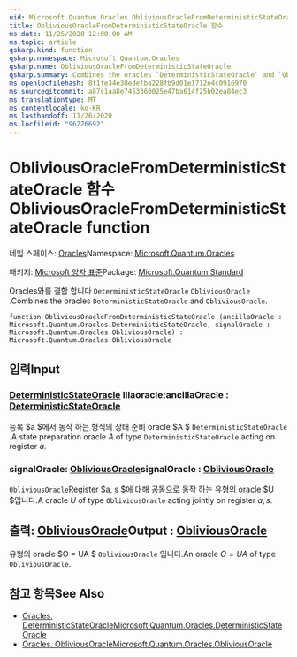 ```yaml
---
uid: Microsoft.Quantum.Oracles.ObliviousOracleFromDeterministicStateOracle
title: ObliviousOracleFromDeterministicStateOracle 함수
ms.date: 11/25/2020 12:00:00 AM
ms.topic: article
qsharp.kind: function
qsharp.namespace: Microsoft.Quantum.Oracles
qsharp.name: ObliviousOracleFromDeterministicStateOracle
qsharp.summary: Combines the oracles `DeterministicStateOracle` and `ObliviousOracle`.
ms.openlocfilehash: 8f1fe34e38edefba228fb9d01e1712e4c0916970
ms.sourcegitcommit: a87c1aa8e7453360025e47ba614f25b02ea84ec3
ms.translationtype: MT
ms.contentlocale: ko-KR
ms.lasthandoff: 11/26/2020
ms.locfileid: "96226692"
---
```

# <a name="obliviousoraclefromdeterministicstateoracle-function"></a><span data-ttu-id="fce16-102">ObliviousOracleFromDeterministicStateOracle 함수</span><span class="sxs-lookup"><span data-stu-id="fce16-102">ObliviousOracleFromDeterministicStateOracle function</span></span>

<span data-ttu-id="fce16-103">네임 스페이스: [Oracles](xref:Microsoft.Quantum.Oracles)</span><span class="sxs-lookup"><span data-stu-id="fce16-103">Namespace: [Microsoft.Quantum.Oracles](xref:Microsoft.Quantum.Oracles)</span></span>

<span data-ttu-id="fce16-104">패키지: [Microsoft 양자 표준](https://nuget.org/packages/Microsoft.Quantum.Standard)</span><span class="sxs-lookup"><span data-stu-id="fce16-104">Package: [Microsoft.Quantum.Standard](https://nuget.org/packages/Microsoft.Quantum.Standard)</span></span>


<span data-ttu-id="fce16-105">Oracles와를 결합 합니다 `DeterministicStateOracle` `ObliviousOracle` .</span><span class="sxs-lookup"><span data-stu-id="fce16-105">Combines the oracles `DeterministicStateOracle` and `ObliviousOracle`.</span></span>

```qsharp
function ObliviousOracleFromDeterministicStateOracle (ancillaOracle : Microsoft.Quantum.Oracles.DeterministicStateOracle, signalOracle : Microsoft.Quantum.Oracles.ObliviousOracle) : Microsoft.Quantum.Oracles.ObliviousOracle
```


## <a name="input"></a><span data-ttu-id="fce16-106">입력</span><span class="sxs-lookup"><span data-stu-id="fce16-106">Input</span></span>

### <a name="ancillaoracle--deterministicstateoracle"></a><span data-ttu-id="fce16-107">[DeterministicStateOracle](xref:Microsoft.Quantum.Oracles.DeterministicStateOracle) Illaoracle:</span><span class="sxs-lookup"><span data-stu-id="fce16-107">ancillaOracle : [DeterministicStateOracle](xref:Microsoft.Quantum.Oracles.DeterministicStateOracle)</span></span>

<span data-ttu-id="fce16-108">등록 $a $에서 동작 하는 형식의 상태 준비 oracle $A $ `DeterministicStateOracle` .</span><span class="sxs-lookup"><span data-stu-id="fce16-108">A state preparation oracle $A$ of type `DeterministicStateOracle` acting on register $a$.</span></span>


### <a name="signaloracle--obliviousoracle"></a><span data-ttu-id="fce16-109">signalOracle: [ObliviousOracle](xref:Microsoft.Quantum.Oracles.ObliviousOracle)</span><span class="sxs-lookup"><span data-stu-id="fce16-109">signalOracle : [ObliviousOracle](xref:Microsoft.Quantum.Oracles.ObliviousOracle)</span></span>

<span data-ttu-id="fce16-110">`ObliviousOracle`Register $a, s $에 대해 공동으로 동작 하는 유형의 oracle $U $입니다.</span><span class="sxs-lookup"><span data-stu-id="fce16-110">A oracle $U$ of type `ObliviousOracle` acting jointly on register $a,s$.</span></span>



## <a name="output--obliviousoracle"></a><span data-ttu-id="fce16-111">출력: [ObliviousOracle](xref:Microsoft.Quantum.Oracles.ObliviousOracle)</span><span class="sxs-lookup"><span data-stu-id="fce16-111">Output : [ObliviousOracle](xref:Microsoft.Quantum.Oracles.ObliviousOracle)</span></span>

<span data-ttu-id="fce16-112">유형의 oracle $O = UA $ `ObliviousOracle` 입니다.</span><span class="sxs-lookup"><span data-stu-id="fce16-112">An oracle $O=UA$ of type `ObliviousOracle`.</span></span>

## <a name="see-also"></a><span data-ttu-id="fce16-113">참고 항목</span><span class="sxs-lookup"><span data-stu-id="fce16-113">See Also</span></span>

- [<span data-ttu-id="fce16-114">Oracles. DeterministicStateOracle</span><span class="sxs-lookup"><span data-stu-id="fce16-114">Microsoft.Quantum.Oracles.DeterministicStateOracle</span></span>](xref:Microsoft.Quantum.Oracles.DeterministicStateOracle)
- [<span data-ttu-id="fce16-115">Oracles. ObliviousOracle</span><span class="sxs-lookup"><span data-stu-id="fce16-115">Microsoft.Quantum.Oracles.ObliviousOracle</span></span>](xref:Microsoft.Quantum.Oracles.ObliviousOracle)